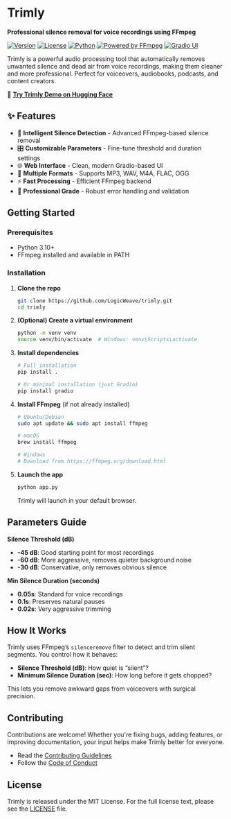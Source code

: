 # Trimly

**Professional silence removal for voice recordings using FFmpeg**

[![Version](https://img.shields.io/badge/version-1.1.0-blue.svg)](https://github.com/LogicWeaver/trimly/releases)
[![License](https://img.shields.io/badge/license-MIT-green.svg)](LICENSE)
[![Python](https://img.shields.io/badge/python-3.10%2B-blue.svg)](https://www.python.org/downloads/)
[![Powered by FFmpeg](https://img.shields.io/badge/powered%20by-FFmpeg-red.svg)](https://ffmpeg.org/)
[![Gradio UI](https://img.shields.io/badge/UI-Gradio-ff69b4.svg)](https://www.gradio.app/)

Trimly is a powerful audio processing tool that automatically removes unwanted silence and dead air from voice recordings, making them cleaner and more professional. Perfect for voiceovers, audiobooks, podcasts, and content creators.

🚀 **[Try Trimly Demo on Hugging Face](https://huggingface.co/spaces/LogicWeaver/trimly)**

## ✨ Features

- 🎯 **Intelligent Silence Detection** - Advanced FFmpeg-based silence removal
- 🎛️ **Customizable Parameters** - Fine-tune threshold and duration settings
- 🌐 **Web Interface** - Clean, modern Gradio-based UI
- 📁 **Multiple Formats** - Supports MP3, WAV, M4A, FLAC, OGG
- ⚡ **Fast Processing** - Efficient FFmpeg backend
- 🔧 **Professional Grade** - Robust error handling and validation

## Getting Started

### Prerequisites

- Python 3.10+
- FFmpeg installed and available in PATH

### Installation

1. **Clone the repo**

   ```bash
   git clone https://github.com/LogicWeave/trimly.git
   cd trimly
   ```

2. **(Optional) Create a virtual environment**

   ```bash
   python -m venv venv
   source venv/bin/activate  # Windows: venv\Scripts\activate
   ```

3. **Install dependencies**

   ```bash
   # Full installation
   pip install .

   # Or minimal installation (just Gradio)
   pip install gradio
   ```

4. **Install FFmpeg** (if not already installed)

   ```bash
   # Ubuntu/Debian
   sudo apt update && sudo apt install ffmpeg

   # macOS
   brew install ffmpeg

   # Windows
   # Download from https://ffmpeg.org/download.html
   ```

5. **Launch the app**

   ```bash
   python app.py
   ```

   Trimly will launch in your default browser.

## Parameters Guide

**Silence Threshold (dB)**

- **-45 dB**: Good starting point for most recordings
- **-60 dB**: More aggressive, removes quieter background noise
- **-30 dB**: Conservative, only removes obvious silence

**Min Silence Duration (seconds)**

- **0.05s**: Standard for voice recordings
- **0.1s**: Preserves natural pauses
- **0.02s**: Very aggressive trimming

## How It Works

Trimly uses FFmpeg’s `silenceremove` filter to detect and trim silent segments. You control how it behaves:

- **Silence Threshold (dB)**: How quiet is “silent”?
- **Minimum Silence Duration (sec)**: How long before it gets chopped?

This lets you remove awkward gaps from voiceovers with surgical precision.

## Contributing

Contributions are welcome! Whether you're fixing bugs, adding features, or improving documentation, your input helps make Trimly better for everyone.

- Read the [Contributing Guidelines](.github/CONTRIBUTING.md)
- Follow the [Code of Conduct](.github/CODE_OF_CONDUCT.md)

## License

Trimly is released under the MIT License. For the full license text, please see the [LICENSE](LICENSE) file.
